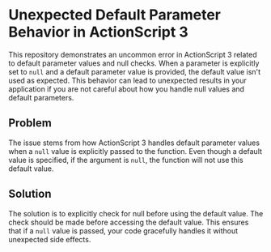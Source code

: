 # Unexpected Default Parameter Behavior in ActionScript 3

This repository demonstrates an uncommon error in ActionScript 3 related to default parameter values and null checks.  When a parameter is explicitly set to `null` and a default parameter value is provided, the default value isn't used as expected.  This behavior can lead to unexpected results in your application if you are not careful about how you handle null values and default parameters. 

## Problem

The issue stems from how ActionScript 3 handles default parameter values when a `null` value is explicitly passed to the function.  Even though a default value is specified, if the argument is `null`, the function will not use this default value.

## Solution

The solution is to explicitly check for null before using the default value.  The check should be made before accessing the default value.  This ensures that if a `null` value is passed, your code gracefully handles it without unexpected side effects.